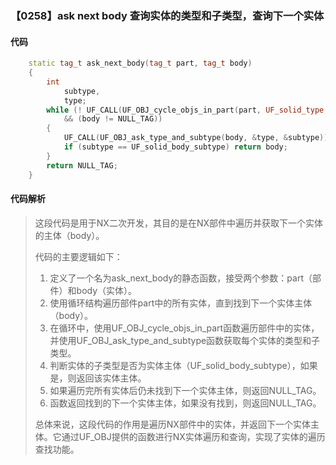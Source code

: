 ### 【0258】ask next body 查询实体的类型和子类型，查询下一个实体

#### 代码

```cpp
    static tag_t ask_next_body(tag_t part, tag_t body)  
    {  
        int  
            subtype,  
            type;  
        while (! UF_CALL(UF_OBJ_cycle_objs_in_part(part, UF_solid_type, &body))  
            && (body != NULL_TAG))  
        {  
            UF_CALL(UF_OBJ_ask_type_and_subtype(body, &type, &subtype));  
            if (subtype == UF_solid_body_subtype) return body;  
        }  
        return NULL_TAG;  
    }

```

#### 代码解析

> 这段代码是用于NX二次开发，其目的是在NX部件中遍历并获取下一个实体的主体（body）。
>
> 代码的主要逻辑如下：
>
> 1. 定义了一个名为ask_next_body的静态函数，接受两个参数：part（部件）和body（实体）。
> 2. 使用循环结构遍历部件part中的所有实体，直到找到下一个实体主体（body）。
> 3. 在循环中，使用UF_OBJ_cycle_objs_in_part函数遍历部件中的实体，并使用UF_OBJ_ask_type_and_subtype函数获取每个实体的类型和子类型。
> 4. 判断实体的子类型是否为实体主体（UF_solid_body_subtype），如果是，则返回该实体主体。
> 5. 如果遍历完所有实体后仍未找到下一个实体主体，则返回NULL_TAG。
> 6. 函数返回找到的下一个实体主体，如果没有找到，则返回NULL_TAG。
>
> 总体来说，这段代码的作用是遍历NX部件中的实体，并返回下一个实体主体。它通过UF_OBJ提供的函数进行NX实体遍历和查询，实现了实体的遍历查找功能。
>

